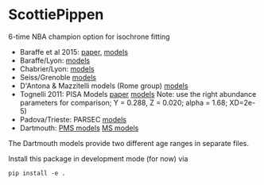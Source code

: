 # ScottiePippen
6-time NBA champion option for isochrone fitting

* Baraffe et al 2015: [paper](http://arxiv.org/abs/1503.04107), [models](http://perso.ens-lyon.fr/isabelle.baraffe/BHAC15dir/)
* Baraffe/Lyon: [models](http://perso.ens-lyon.fr/isabelle.baraffe/BCAH98_models.1)
* Chabrier/Lyon: [models](http://perso.ens-lyon.fr/isabelle.baraffe/DUSTY00_models)
* Seiss/Grenoble [models](http://www.astro.ulb.ac.be/~siess/pmwiki/pmwiki.php/WWWTools/Isochrones)
* D'Antona & Mazzitelli models (Rome group) [models](http://www.oa-roma.inaf.it/dantona/index.html#prems)
* Tognelli 2011: PISA Models [paper](http://cdsads.u-strasbg.fr/cgi-bin/nph-bib_query?2011A%26A...533A.109T&db_key=AST&nosetcookie=1) [models](http://vizier.u-strasbg.fr/viz-bin/VizieR-3?-source=J/A%2bA/533/A109/trk) Note: use the right abundance parameters for comparison; Y = 0.288, Z = 0.020; alpha = 1.68; XD=2e-5)
* Padova/Trieste: PARSEC [models](http://stev.oapd.inaf.it/cgi-bin/cmd)
* Dartmouth: [PMS models](http://stellar.dartmouth.edu/~models/fehp00afep0.html) [MS models](http://stellar.dartmouth.edu/models/grid.html)

The Dartmouth models provide two different age ranges in separate files.


Install this package in development mode (for now) via

    pip install -e .
